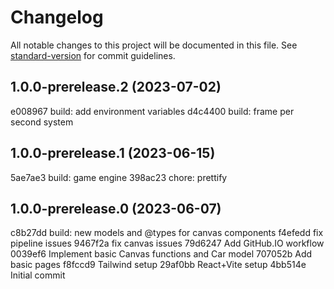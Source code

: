 # Changelog

All notable changes to this project will be documented in this file. See [standard-version](https://github.com/conventional-changelog/standard-version) for commit guidelines.

## 1.0.0-prerelease.2 (2023-07-02)

e008967 build: add environment variables
d4c4400 build: frame per second system

## 1.0.0-prerelease.1 (2023-06-15)

5ae7ae3 build: game engine
398ac23 chore: prettify

## 1.0.0-prerelease.0 (2023-06-07)

c8b27dd build: new models and @types for canvas components
f4efedd fix pipeline issues
9467f2a fix canvas issues
79d6247 Add GitHub.IO workflow
0039ef6 Implement basic Canvas functions and Car model
707052b Add basic pages
f8fccd9 Tailwind setup
29af0bb React+Vite setup
4bb514e Initial commit
